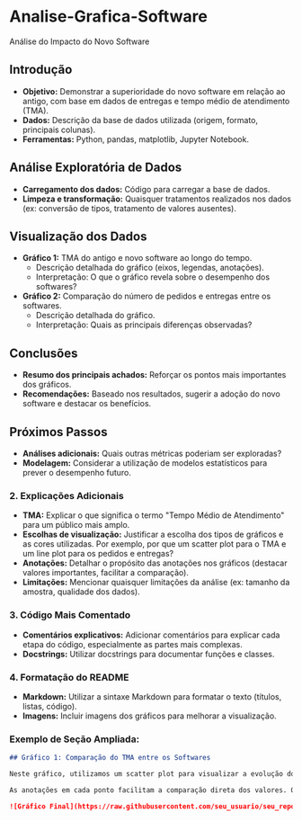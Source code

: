 # Analise-Grafica-Software
Análise do Impacto do Novo Software

## Introdução
* **Objetivo:** Demonstrar a superioridade do novo software em relação ao antigo, com base em dados de entregas e tempo médio de atendimento (TMA).
* **Dados:** Descrição da base de dados utilizada (origem, formato, principais colunas).
* **Ferramentas:** Python, pandas, matplotlib, Jupyter Notebook.

## Análise Exploratória de Dados
* **Carregamento dos dados:** Código para carregar a base de dados.
* **Limpeza e transformação:** Quaisquer tratamentos realizados nos dados (ex: conversão de tipos, tratamento de valores ausentes).

## Visualização dos Dados
* **Gráfico 1:** TMA do antigo e novo software ao longo do tempo.
    * Descrição detalhada do gráfico (eixos, legendas, anotações).
    * Interpretação: O que o gráfico revela sobre o desempenho dos softwares?
* **Gráfico 2:** Comparação do número de pedidos e entregas entre os softwares.
    * Descrição detalhada do gráfico.
    * Interpretação: Quais as principais diferenças observadas?

## Conclusões
* **Resumo dos principais achados:** Reforçar os pontos mais importantes dos gráficos.
* **Recomendações:** Baseado nos resultados, sugerir a adoção do novo software e destacar os benefícios.

## Próximos Passos
* **Análises adicionais:** Quais outras métricas poderiam ser exploradas?
* **Modelagem:** Considerar a utilização de modelos estatísticos para prever o desempenho futuro.

### **2. Explicações Adicionais**

* **TMA:** Explicar o que significa o termo "Tempo Médio de Atendimento" para um público mais amplo.
* **Escolhas de visualização:** Justificar a escolha dos tipos de gráficos e as cores utilizadas. Por exemplo, por que um scatter plot para o TMA e um line plot para os pedidos e entregas?
* **Anotações:** Detalhar o propósito das anotações nos gráficos (destacar valores importantes, facilitar a comparação).
* **Limitações:** Mencionar quaisquer limitações da análise (ex: tamanho da amostra, qualidade dos dados).

### **3. Código Mais Comentado**

* **Comentários explicativos:** Adicionar comentários para explicar cada etapa do código, especialmente as partes mais complexas.
* **Docstrings:** Utilizar docstrings para documentar funções e classes.

### **4. Formatação do README**

* **Markdown:** Utilizar a sintaxe Markdown para formatar o texto (títulos, listas, código).
* **Imagens:** Incluir imagens dos gráficos para melhorar a visualização.

### **Exemplo de Seção Ampliada:**

```markdown
## Gráfico 1: Comparação do TMA entre os Softwares

Neste gráfico, utilizamos um scatter plot para visualizar a evolução do Tempo Médio de Atendimento (TMA) ao longo do tempo para ambos os softwares. Cada ponto representa o TMA médio de um determinado período. As cores azul e vermelho diferenciam os dados do novo e do antigo software, respectivamente.

As anotações em cada ponto facilitam a comparação direta dos valores. Observa-se que o TMA do novo software é consistentemente menor, indicando um tempo de atendimento médio significativamente mais rápido.

![Gráfico Final](https://raw.githubusercontent.com/seu_usuario/seu_repositorio/main/c3.png)


